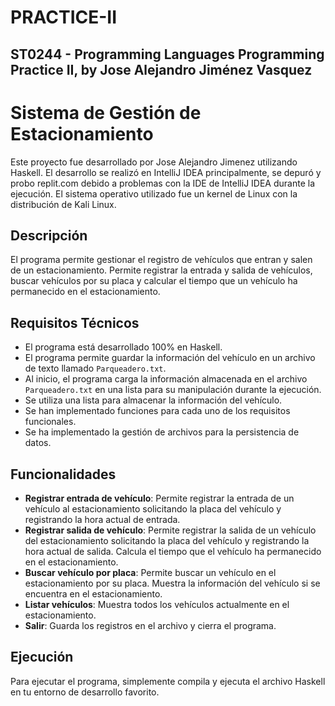 # PRACTICE-II
ST0244 - Programming Languages Programming Practice II, by Jose Alejandro Jiménez Vasquez
------------------------------------------------------------------------------------------

# Sistema de Gestión de Estacionamiento

Este proyecto fue desarrollado por Jose Alejandro Jimenez utilizando Haskell. El desarrollo se realizó en IntelliJ IDEA principalmente, se depuró y probo replit.com debido a problemas con la IDE de IntelliJ IDEA durante la ejecución. El sistema operativo utilizado fue un kernel de Linux con la distribución de Kali Linux.

## Descripción

El programa permite gestionar el registro de vehículos que entran y salen de un estacionamiento. Permite registrar la entrada y salida de vehículos, buscar vehículos por su placa y calcular el tiempo que un vehículo ha permanecido en el estacionamiento.

## Requisitos Técnicos

- El programa está desarrollado 100% en Haskell.
- El programa permite guardar la información del vehículo en un archivo de texto llamado `Parqueadero.txt`.
- Al inicio, el programa carga la información almacenada en el archivo `Parqueadero.txt` en una lista para su manipulación durante la ejecución.
- Se utiliza una lista para almacenar la información del vehículo.
- Se han implementado funciones para cada uno de los requisitos funcionales.
- Se ha implementado la gestión de archivos para la persistencia de datos.

## Funcionalidades

- **Registrar entrada de vehículo**: Permite registrar la entrada de un vehículo al estacionamiento solicitando la placa del vehículo y registrando la hora actual de entrada.
- **Registrar salida de vehículo**: Permite registrar la salida de un vehículo del estacionamiento solicitando la placa del vehículo y registrando la hora actual de salida. Calcula el tiempo que el vehículo ha permanecido en el estacionamiento.
- **Buscar vehículo por placa**: Permite buscar un vehículo en el estacionamiento por su placa. Muestra la información del vehículo si se encuentra en el estacionamiento.
- **Listar vehículos**: Muestra todos los vehículos actualmente en el estacionamiento.
- **Salir**: Guarda los registros en el archivo y cierra el programa.

## Ejecución

Para ejecutar el programa, simplemente compila y ejecuta el archivo Haskell en tu entorno de desarrollo favorito.

